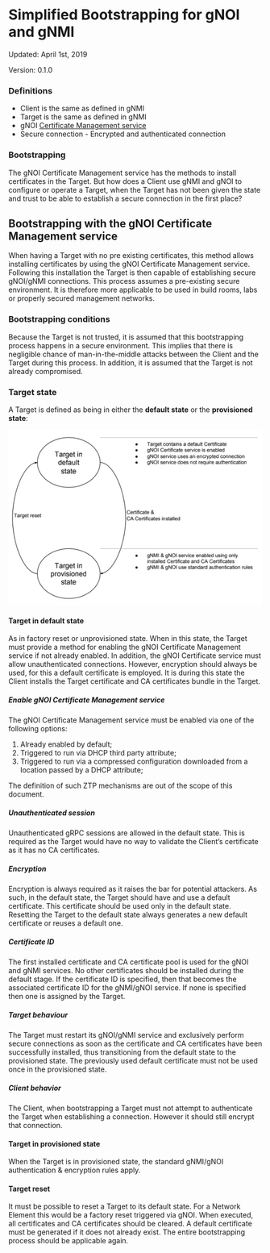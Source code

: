 # Simplified Bootstrapping for gNOI and gNMI

Updated: April 1st, 2019

Version: 0.1.0

### Definitions

*   Client is the same as defined in gNMI
*   Target is the same as defined in gNMI
*   gNOI [Certificate Management service](../cert/cert.proto)
*   Secure connection - Encrypted and authenticated connection

### Bootstrapping

The gNOI Certificate Management service has the methods to install certificates
in the Target. But how does a Client use gNMI and gNOI to configure or operate a
Target, when the Target has not been given the state and trust to be able to
establish a secure connection in the first place?

## Bootstrapping with the gNOI Certificate Management service

When having a Target with no pre existing certificates, this method allows
installing certificates by using the gNOI Certificate Management service.
Following this installation the Target is then capable of establishing secure
gNOI/gNMI connections. This process assumes a pre-existing secure environment.
It is therefore more applicable to be used in build rooms, labs or properly
secured management networks.

### Bootstrapping conditions

Because the Target is not trusted, it is assumed that this bootstrapping process
happens in a secure environment. This implies that there is negligible chance of
man-in-the-middle attacks between the Client and the Target during this process.
In addition, it is assumed that the Target is not already compromised.

### Target state

A Target is defined as being in either the **default state** or the
**provisioned state**:

![Target states](img/bootstrapping_state.png)

#### Target in default state

As in factory reset or unprovisioned state. When in this state, the Target must
provide a method for enabling the gNOI Certificate Management service if not
already enabled. In addition, the gNOI Certificate service must allow
unauthenticated connections. However, encryption should always be used, for this
a default certificate is employed. It is during this state the Client installs
the Target certificate and CA certificates bundle in the Target.

##### Enable gNOI Certificate Management service

The gNOI Certificate Management service must be enabled via one of the following
options:

1.  Already enabled by default;
2.  Triggered to run via DHCP third party attribute;
3.  Triggered to run via a compressed configuration downloaded from a location
    passed by a DHCP attribute;

The definition of such ZTP mechanisms are out of the scope of this document.

##### Unauthenticated session

Unauthenticated gRPC sessions are allowed in the default state. This is required
as the Target would have no way to validate the Client’s certificate as it has
no CA certificates.

##### Encryption

Encryption is always required as it raises the bar for potential attackers. As
such, in the default state, the Target should have and use a default
certificate. This certificate should be used only in the default state.
Resetting the Target to the default state always generates a new default
certificate or reuses a default one.

##### Certificate ID

The first installed certificate and CA certificate pool is used for the gNOI and
gNMI services. No other certificates should be installed during the default
stage. If the certificate ID is specified, then that becomes the associated
certificate ID for the gNMI/gNOI service. If none is specified then one is
assigned by the Target.

##### Target behaviour

The Target must restart its gNOI/gNMI service and exclusively perform secure
connections as soon as the certificate and CA certificates have been
successfully installed, thus transitioning from the default state to the
provisioned state. The previously used default certificate must not be used once
in the provisioned state.

##### Client behavior

The Client, when bootstrapping a Target must not attempt to authenticate the
Target when establishing a connection. However it should still encrypt that
connection.

#### Target in provisioned state

When the Target is in provisioned state, the standard gNMI/gNOI authentication &
encryption rules apply.

#### Target reset

It must be possible to reset a Target to its default state. For a Network
Element this would be a factory reset triggered via gNOI. When executed, all
certificates and CA certificates should be cleared. A default certificate must
be generated if it does not already exist. The entire bootstrapping process
should be applicable again.
